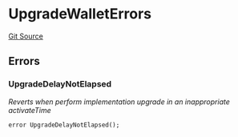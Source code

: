 # UpgradeWalletErrors
[Git Source](https://github.com/TrueWallet/contracts/blob/b38849a85d65fd71e42df8fc5190581d11c83fec/src/common/Errors.sol)


## Errors
### UpgradeDelayNotElapsed
*Reverts when perform implementation upgrade in an inappropriate activateTime*


```solidity
error UpgradeDelayNotElapsed();
```

